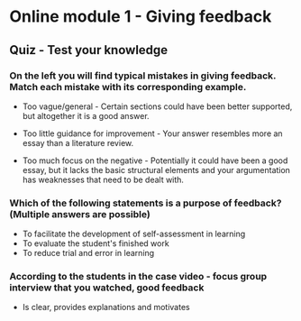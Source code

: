 # Online module 1 - Giving feedback

## Quiz - Test your knowledge

### On the left you will find typical mistakes in giving feedback. Match each mistake with its corresponding example.

- Too vague/general - Certain sections could have been better supported, but altogether it is a good answer.

- Too little guidance for improvement - Your answer resembles more an essay than a literature review.

- Too much focus on the negative - Potentially it could have been a good essay, but it lacks the basic structural elements and your argumentation has weaknesses that need to be dealt with.

### Which of the following statements is a purpose of feedback? (Multiple answers are possible)

- To facilitate the development of self-assessment in learning
- To evaluate the student's finished work
- To reduce trial and error in learning

### According to the students in the case video - focus group interview that you watched, good feedback

- Is clear, provides explanations and motivates
